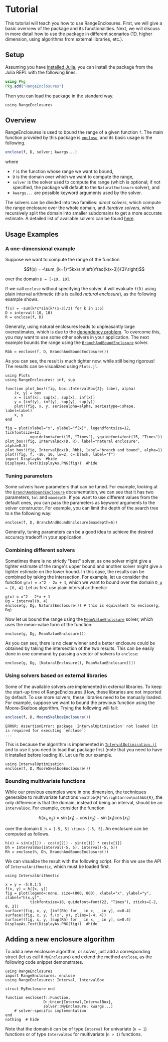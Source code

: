 # Tutorial

This tutorial will teach you how to use RangeEnclosures. First, we will give a basic overview of the package and its functionalities. Next, we will discuss in more detail how to use the package in different scenarios (1D, higher dimension, using algorithms from external libraries, etc.).

## Setup

Assuming you have [installed Julia](https://julialang.org/downloads/), you can install the package from the Julia REPL with the following lines.

```julia
using Pkg
Pkg.add("RangeEnclosures")
```

Then you can load the package in the standard way.

```@example tutorial
using RangeEnclosures
```

## Overview

RangeEnclosures is used to bound the range of a given function `f`. The main function provided by this package is [`enclose`](@ref), and its basic usage is the following.

```julia
enclose(f, D, solver; kwargs...)
```

where

- `f` is the function whose range we want to bound,
- `D` is the domain over which we want to compute the range,
- `solver` is the solver used to compute the range (which is optional; if not specified, the package will default to the `NaturalEnclosure` solver), and
- `kwargs...` are possible keyword arguments used by the solver.

The solvers can be divided into two families: *direct solvers*, which compute the range enclosure over the whole domain, and *iterative solvers*, which recursively split the domain into smaller subdomains to get a more accurate estimate. A detailed list of available solvers can be found [here](lib/types.md).

## Usage Examples

### A one-dimensional example

Suppose we want to compute the range of the function

```math
f(x) = -\sum_{k=1}^5kx\sin\left(\frac{k(x-3)}{3}\right)
```

over the domain ``D = [-10, 10]``.

If we call `enclose` without specifying the solver, it will evaluate ``f(D)`` using plain interval arithmetic (this is called *natural enclosure*), as the following example shows.

```@example tutorial
f(x) = -sum(k*x*sin(k*(x-3)/3) for k in 1:5)
D = interval(-10, 10)
R = enclose(f, D)
```

Generally, using natural enclosures leads to unpleasantly large overestimates, which is due to the [dependency problem](https://en.wikipedia.org/wiki/Interval_arithmetic#Dependency_problem). To overcome this, you may want to use some other solvers in your application. The next example bounds the range using the [`BranchAndBoundEnclosure`](@ref) solver.

```@example tutorial
Rbb = enclose(f, D, BranchAndBoundEnclosure())
```

As you can see, the result is much tighter now, while still being rigorous! The results can be visualized using `Plots.jl`.

```@example tutorial
using Plots
using RangeEnclosures: inf, sup

function plot_box!(fig, box::IntervalBox{2}; label, alpha)
    (x, y) = box
    x = [inf(x), sup(x), sup(x), inf(x)]
    y = [inf(y), inf(y), sup(y), sup(y)]
    plot!(fig, x, y, seriesalpha=alpha, seriestype=:shape, label=label)
    x, y
end

fig = plot(xlabel="x", ylabel="f(x)", legendfontsize=12, tickfontsize=12,
           xguidefont=font(15, "Times"), yguidefont=font(15, "Times"))
plot_box!(fig, IntervalBox(D, R), label="natural enclosure", alpha=0.5)
plot_box!(fig, IntervalBox(D, Rbb), label="branch and bound", alpha=1)
plot!(fig, f, -10, 10, lw=2, c=:black, label="f")
import DisplayAs  #hide
DisplayAs.Text(DisplayAs.PNG(fig))  #hide
```

### Tuning parameters

Some solvers have parameters that can be tuned. For example, looking at the [`BranchAndBoundEnclosure`](@ref) documentation, we can see that it has two parameters, `tol` and `maxdepth`.
If you want to use different values from the default ones, you can pass the parameters as keyword arguments to the solver constructor. For example, you can limit the depth of the search tree to `6` the following way:

```@example tutorial
enclose(f, D, BranchAndBoundEnclosure(maxdepth=6))
```

Generally, tuning parameters can be a good idea to achieve the desired accuracy tradeoff in your application.

### Combining different solvers

Sometimes there is no strictly "best" solver, as one solver might give a tighter estimate of the range's upper bound and another solver might give a tighter estimate on the lower bound. In this case, the results can
be combined by taking the intersection. For example, let us consider the function ``g(x) = x^2 - 2x + 1``, which we want to bound over the domain ``D_g = [0, 4]``. Let us first use plain interval arithmetic:

```@example tutorial
g(x) = x^2 - 2*x + 1
Dg = interval(0, 4)
enclose(g, Dg, NaturalEnclosure()) # this is equivalent to enclose(g, Dg)
```

Now let us bound the range using the [`MeanValueEnclosure`](@ref) solver, which uses the mean-value form of the function:

```@example tutorial
enclose(g, Dg, MeanValueEnclosure())
```

As you can see, there is no clear winner and a better enclosure could be obtained by taking the intersection of the two results. This can be easily done in one command by passing a vector of solvers to `enclose`:

```@example tutorial
enclose(g, Dg, [NaturalEnclosure(), MeanValueEnclosure()])
```

### Using solvers based on external libraries

Some of the available solvers are implemented in external libraries. To keep the start-up time of RangeEnclosures.jl low, these libraries
are not imported by default. To use more solvers, these libraries need to be manually loaded. For example, suppose we want to bound the previous function using the Moore-Skelboe algorithm. Trying the following will fail:

```julia
enclose(f, D, MooreSkelboeEnclosure())
```

```
ERROR: AssertionError: package 'IntervalOptimisation' not loaded (it is required for executing `enclose`)
...
```

This is because the algorithm is implemented in [`IntervalOptimisation.jl`](https://github.com/JuliaIntervals/IntervalOptimisation.jl) and to use it you need to load that package first (note that you need to have it installed before loading it). Let us fix our example.

```@example tutorial
using IntervalOptimisation
enclose(f, D, MooreSkelboeEnclosure())
```

### Bounding multivariate functions

While our previous examples were in one dimension, the techniques generalize to multivariate functions ``\mathbb{R}^n\rightarrow\mathbb{R}``, the only difference is that the domain, instead of being an interval, should be an `IntervalBox`. For example, consider the function

```math
h(x_1, x_2) = \sin(x_1) - \cos(x_2) - \sin(x_1)\cos(x_1)
```

over the domain ``D_h = [-5, 5] \times [-5, 5]``. An enclosure can be computed as follows.

```@example tutorial
h(x) = sin(x[1]) - cos(x[2]) - sin(x[1]) * cos(x[1])
Dh = IntervalBox(interval(-5, 5), interval(-5, 5))
Rh = enclose(h, Dh, BranchAndBoundEnclosure())
```

We can visualize the result with the following script.
For this we use the API of `IntervalArithmetic`, which must be loaded first.

```@example tutorial
using IntervalArithmetic

x = y = -5:0.1:5
f(x, y) = h([x, y])
fig = plot(legend=:none, size=(800, 800), xlabel="x", ylabel="y", zlabel="h(x,y)",
           tickfontsize=18, guidefont=font(22, "Times"), zticks=[-2, 0, 2])
surface!(fig, x, y, [inf(Rh) for _ in x, _ in y], α=0.4)
surface!(fig, x, y, f.(x', y), zlims=(-4, 4))
surface!(fig, x, y, [sup(Rh) for _ in x, _ in y], α=0.4)
DisplayAs.Text(DisplayAs.PNG(fig))  #hide
```
## Adding a new enclosure algorithm

To add a new enclosure algorithm, or *solver*, just add a corresponding struct (let us call it `MyEnclosure`) and extend the method `enclose`, as the following code snippet demonstrates.

```@example
using RangeEnclosures
import RangeEnclosures: enclose
using RangeEnclosures: Interval, IntervalBox

struct MyEnclosure end

function enclose(f::Function,
                 D::Union{Interval,IntervalBox},
                 solver::MyEnclosure; kwargs...)
    # solver-specific implementation
end
nothing  # hide
```

Note that the domain `D` can be of type `Interval` for univariate (``n = 1``) functions or of type `IntervalBox` for multivariate (``n > 1``) functions.

